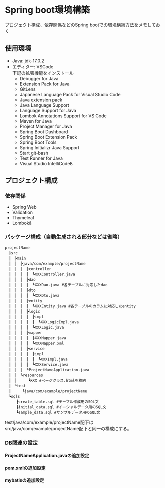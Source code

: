 # Spring boot環境構築
プロジェクト構成、依存関係などのSpring bootでの環境構築方法をメモしておく

## 使用環境
- Java: jdk-17.0.2
- エディター: VSCode  
下記の拡張機能をインストール
  - Debugger for Java
  - Extension Pack for Java
  - GitLens
  - Japanese Language Pack for Visual Studio Code
  - Java extension pack
  - Java Language Support
  - Language Support for Java
  - Lombok Annotations Support for VS Code
  - Maven for Java
  - Project Manager for Java
  - Spring Boot Dashboard
  - Spring Boot Extension Pack
  - Spring Boot Tools
  - Spring Initializr Java Support
  - Start git-bash
  - Test Runner for Java
  - Visual Studio IntelliCodeß
## プロジェクト構成
###  依存関係
  - Spring Web
  - Validation
  - Thymeleaf
  - Lombokå
### パッケージ構成（自動生成される部分などは省略）
```
projectName
　┣src
　┃　┣main
　┃　┃　┣java/com/example/projectName
　┃　┃　┃　┣controller
　┃　┃　┃　┃　┗XXXController.java
　┃　┃　┃　┣dao
　┃　┃　┃　┃　┗XXXDao.java #各テーブルに対応したdao
　┃　┃　┃　┣dto
　┃　┃　┃　┃　┗XXXDto.java
　┃　┃　┃　┣entity
　┃　┃　┃　┃　┗XXXEntity.java #各テーブルのカラムに対応したentity
　┃　┃　┃　┣logic
　┃　┃　┃　┃　┣impl
　┃　┃　┃　┃　┃　┗XXXLogicImpl.java
　┃　┃　┃　┃　┗XXXLogic.java
　┃　┃　┃　┣mapper
　┃　┃　┃　┃　┣XXXMapper.java
　┃　┃　┃　┃　┗XXXMapper.xml
　┃　┃　┃　┣service
　┃　┃　┃　┃　┣impl
　┃　┃　┃　┃　┃　┗XXXImpl.java
　┃　┃　┃　┃　┗XXXService.java
　┃　┃　┃　┗ProjectNameApplication.java
　┃　┃　┗resources
　┃　┃　　　┗XXX #ページクラス.htmlを格納
　┃　┗test
　┃　　　┗java/com/example/projectName
　┗sqls
　　　┣create_table.sql #テーブル作成用のSQL文
　　　┣initial_data.sql #イニシャルデータ用のSQL文
　　　┗sample_data.sql #サンプルデータ用のSQL文
```
test/java/com/example/projectName配下はsrc/java/com/example/projectName配下と同一の構成にする。

### DB関連の設定
#### ProjectNameApplication.javaの追加設定
#### pom.xmlの追加設定
#### mybatisの追加設定